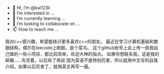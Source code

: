 - 👋 Hi, I’m @kai123li
- 👀 I’m interested in ...
- 🌱 I’m currently learning ...
- 💞️ I’m looking to collaborate on ...
- 📫 How to reach me ...

<!---
kai123li/kai123li is a ✨ special ✨ repository because its `README.md` (this file) appears on your GitHub profile.
You can click the Preview link to take a look at your changes.
--->


我对c++感兴趣，希望能结识更多喜欢c++的朋友。
最近在学习计算机基础和数据结构，偶尔在leecode上刷题，是个菜鸟。
这个github账号上会上传一些我自己做的一些小项目，都比较简单，欢迎大神的指点。
如果你想联系我，这是我的邮箱……先空着，以后有了再说
因为英语不是特别厉害，所以就用中文写的自我介绍，如果以后厉害了，就用英文再写一遍。
